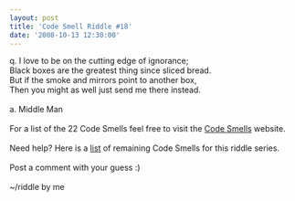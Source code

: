 ```yaml
---
layout: post
title: 'Code Smell Riddle #18'
date: '2008-10-13 12:30:00'
---
```


q. I love to be on the cutting edge of ignorance;<br>Black boxes are the greatest thing since sliced bread.<br>But if the smoke and mirrors point to another box,<br>Then you might as well just send me there instead.<br><br>a. Middle Man<br><br>For a list of the 22 Code Smells feel free to visit the <a href="http://tinyurl.com/codesmells" target="_blank">Code Smells</a> website.<br><br>Need help? Here is a <a href="http://www.elijahmanor.com/#">list</a> of remaining Code Smells for this riddle series.<br><br>Post a comment with your guess :)<br><br>~/riddle by me